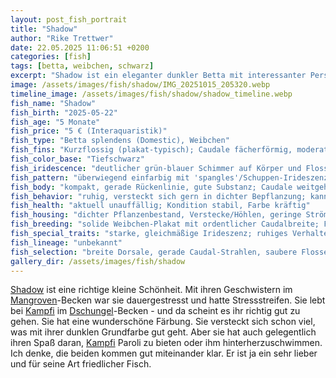 ```yaml
---
layout: post_fish_portrait
title: "Shadow"
author: "Rike Trettwer"
date: 22.05.2025 11:06:51 +0200
categories: [fish]
tags: [betta, weibchen, schwarz]
excerpt: "Shadow ist ein eleganter dunkler Betta mit interessanter Persönlichkeit."
image: /assets/images/fish/shadow/IMG_20251015_205320.webp
timeline_image: /assets/images/fish/shadow/shadow_timeline.webp
fish_name: "Shadow"
fish_birth: "2025-05-22"
fish_age: "5 Monate"
fish_price: "5 € (Interaquaristik)"
fish_type: "Betta splendens (Domestic), Weibchen"
fish_fins: "Kurzflossig (plakat-typisch); Caudale fächerförmig, moderat breit; Dorsale und Anal kompakt; keine Doubletail-/Dumbo-Merkmale"
fish_color_base: "Tiefschwarz"
fish_iridescence: "deutlicher grün-blauer Schimmer auf Körper und Flossen (türkis/teal), besonders auf Rücken und Caudale"
fish_pattern: "überwiegend einfarbig mit 'spangles'/Schuppen-Irideszenz; keine ausgeprägten Marble-Flecken erkennbar"
fish_body: "kompakt, gerade Rückenlinie, gute Substanz; Caudale weitgehend symmetrisch"
fish_behavior: "ruhig, versteckt sich gern in dichter Bepflanzung; kann situativ selbstbewusst auftreten (kurzes Hinterherschwimmen/Paroli), wirkt mit Kampfi insgesamt kompatibel; Stressstreifen traten in vorheriger Gruppe auf, im Dschungel-Becken deutlich reduziert"
fish_health: "aktuell unauffällig; Kondition stabil, Farbe kräftig"
fish_housing: "dichter Pflanzenbestand, Verstecke/Höhlen, geringe Strömung, abgedecktes Becken (wärmere Oberflächenluft)"
fish_breeding: "solide Weibchen-Plakat mit ordentlicher Caudalbreite; Farblinie: schwarze Basis mit starker Irideszenz (teal) – geeignet für dunkle Metallic/'Black Orchid'-ähnliche Optiken; Paarungsüberlegung mit Kampfi: führt voraussichtlich zu variabler Nachzucht (Marble-Einfluss von Kampfi + Shadows dunkle Basis + Irideszenz). Ergebnis eher bunt/dunkel-metallic gemischt statt stabil 'rot'. Für eine stabile dunkle Metallic-Linie wäre ein schwarzer/teal-metallischer Plakat-Partner ohne starkes Marble sinnvoller."
fish_special_traits: "starke, gleichmäßige Irideszenz; ruhiges Verhalten; keine dauerhaften Stressstreifen"
fish_lineage: "unbekannt"
fish_selection: "breite Dorsale, gerade Caudal-Strahlen, saubere Flossenränder; starke, gleichmäßige Irideszenz ohne 'matschige' Übergänge; ruhiges Verhalten ohne dauerhafte Stressstreifen"
gallery_dir: /assets/images/fish/shadow
---
```












[Shadow](/fish/2025/09/26/fish_shadow) ist eine richtige kleine Schönheit. Mit ihren Geschwistern im [Mangroven](/tank/2025/09/30/tank_mangrove)-Becken war sie dauergestresst und hatte
Stressstreifen.
Sie lebt bei [Kampfi](/fish/2025/09/30/fish_kampfi) im [Dschungel](/tank/2025/09/30/tank_dschungel)-Becken - und da scheint es ihr richtig gut zu gehen. Sie hat eine wunderschöne Färbung.
Sie versteckt sich schon viel, was mit ihrer dunklen Grundfarbe gut geht. Aber sie hat auch gelegentlich ihren Spaß
daran, [Kampfi](/fish/2025/09/30/fish_kampfi) Paroli zu bieten oder ihm hinterherzuschwimmen.
Ich denke, die beiden kommen gut miteinander klar. Er ist ja ein sehr lieber und für seine Art friedlicher Fisch.